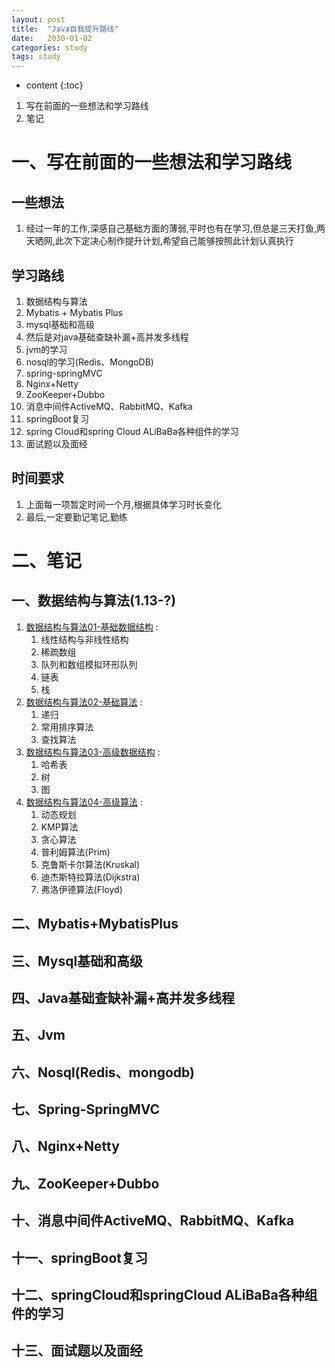 ```yaml
---
layout: post
title:  "Java自我提升路线"
date:   2030-01-02
categories: study
tags: study
---
```


* content
{:toc}

1. 写在前面的一些想法和学习路线
2. 笔记




# 一、写在前面的一些想法和学习路线

## 一些想法
1. 经过一年的工作,深感自己基础方面的薄弱,平时也有在学习,但总是三天打鱼,两天晒网,此次下定决心制作提升计划,希望自己能够按照此计划认真执行

## 学习路线
1. 数据结构与算法
2. Mybatis + Mybatis Plus
3. mysql基础和高级
4. 然后是对java基础查缺补漏+高并发多线程
5. jvm的学习
6. nosql的学习(Redis、MongoDB)
7. spring-springMVC
8. Nginx+Netty
9. ZooKeeper+Dubbo
10. 消息中间件ActiveMQ、RabbitMQ、Kafka
11. springBoot复习
12. spring Cloud和spring Cloud ALiBaBa各种组件的学习
13. 面试题以及面经

## 时间要求
1. 上面每一项暂定时间一个月,根据具体学习时长变化
2. 最后,一定要勤记笔记,勤练

# 二、笔记

## 一、数据结构与算法(1.13-?)

1. [数据结构与算法01-基础数据结构](https://ttk1907.github.io/2021/01/13/java-DataStructureAndAlgorithm01/) : 
    1. 线性结构与非线性结构
    2. 稀疏数组
    3. 队列和数组模拟环形队列
    4. 链表
    5. 栈
2. [数据结构与算法02-基础算法](https://ttk1907.github.io/2021/01/19/java-DataStructureAndAlgorithm02/) : 
    1. 递归
    2. 常用排序算法
    3. 查找算法
3. [数据结构与算法03-高级数据结构](https://ttk1907.github.io/2021/01/25/java-DataStructureAndAlgorithm03/) : 
    1. 哈希表
    2. 树
    3. 图
3. [数据结构与算法04-高级算法](https://ttk1907.github.io/2021/02/06/java-DataStructureAndAlgorithm04/) : 
    1. 动态规划
    2. KMP算法
    3. 贪心算法
    4. 普利姆算法(Prim)
    5. 克鲁斯卡尔算法(Kruskal)
    6. 迪杰斯特拉算法(Dijkstra)
    7. 弗洛伊德算法(Floyd)


## 二、Mybatis+MybatisPlus
## 三、Mysql基础和高级
## 四、Java基础查缺补漏+高并发多线程
## 五、Jvm
## 六、Nosql(Redis、mongodb)
## 七、Spring-SpringMVC
## 八、Nginx+Netty
## 九、ZooKeeper+Dubbo
## 十、消息中间件ActiveMQ、RabbitMQ、Kafka
## 十一、springBoot复习
## 十二、springCloud和springCloud ALiBaBa各种组件的学习
## 十三、面试题以及面经
